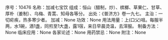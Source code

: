 序号：10476
名称：加减七宝饮
组成：恒山（醋制，炒）、槟榔、草果仁、甘草、厚朴（姜制）、乌梅、青蒿、知母各等分。
出处：《普济方》卷一九七。
主治：一切疟疾，热多寒少者。
加减：None
功效：None
用法用量：上(口父)咀。每服半两，水1碗，酒1盏，同煎至1大盏，露1宿，来日早晨烫温，去滓服。
制备方法：None
临床应用：None
各家论述：None
用药禁忌：None
附注：None
